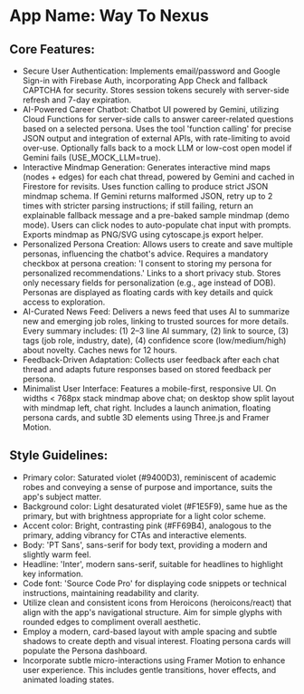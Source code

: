 # **App Name**: Way To Nexus

## Core Features:

- Secure User Authentication: Implements email/password and Google Sign-in with Firebase Auth, incorporating App Check and fallback CAPTCHA for security. Stores session tokens securely with server-side refresh and 7-day expiration.
- AI-Powered Career Chatbot: Chatbot UI powered by Gemini, utilizing Cloud Functions for server-side calls to answer career-related questions based on a selected persona. Uses the tool 'function calling' for precise JSON output and integration of external APIs, with rate-limiting to avoid over-use.  Optionally falls back to a mock LLM or low-cost open model if Gemini fails (USE_MOCK_LLM=true).
- Interactive Mindmap Generation: Generates interactive mind maps (nodes + edges) for each chat thread, powered by Gemini and cached in Firestore for revisits. Uses function calling to produce strict JSON mindmap schema. If Gemini returns malformed JSON, retry up to 2 times with stricter parsing instructions; if still failing, return an explainable fallback message and a pre-baked sample mindmap (demo mode).  Users can click nodes to auto-populate chat input with prompts. Exports mindmap as PNG/SVG using cytoscape.js export helper.
- Personalized Persona Creation: Allows users to create and save multiple personas, influencing the chatbot's advice. Requires a mandatory checkbox at persona creation: 'I consent to storing my persona for personalized recommendations.' Links to a short privacy stub. Stores only necessary fields for personalization (e.g., age instead of DOB). Personas are displayed as floating cards with key details and quick access to exploration.
- AI-Curated News Feed: Delivers a news feed that uses AI to summarize new and emerging job roles, linking to trusted sources for more details. Every summary includes: (1) 2–3 line AI summary, (2) link to source, (3) tags (job role, industry, date), (4) confidence score (low/medium/high) about novelty.  Caches news for 12 hours.
- Feedback-Driven Adaptation: Collects user feedback after each chat thread and adapts future responses based on stored feedback per persona.
- Minimalist User Interface: Features a mobile-first, responsive UI. On widths < 768px stack mindmap above chat; on desktop show split layout with mindmap left, chat right.  Includes a launch animation, floating persona cards, and subtle 3D elements using Three.js and Framer Motion.

## Style Guidelines:

- Primary color: Saturated violet (#9400D3), reminiscent of academic robes and conveying a sense of purpose and importance, suits the app's subject matter.
- Background color: Light desaturated violet (#F1E5F9), same hue as the primary, but with brightness appropriate for a light color scheme.
- Accent color: Bright, contrasting pink (#FF69B4), analogous to the primary, adding vibrancy for CTAs and interactive elements.
- Body: 'PT Sans', sans-serif for body text, providing a modern and slightly warm feel.
- Headline: 'Inter', modern sans-serif, suitable for headlines to highlight key information.
- Code font: 'Source Code Pro' for displaying code snippets or technical instructions, maintaining readability and clarity.
- Utilize clean and consistent icons from Heroicons (heroicons/react) that align with the app's navigational structure. Aim for simple glyphs with rounded edges to compliment overall aesthetic.
- Employ a modern, card-based layout with ample spacing and subtle shadows to create depth and visual interest. Floating persona cards will populate the Persona dashboard.
- Incorporate subtle micro-interactions using Framer Motion to enhance user experience. This includes gentle transitions, hover effects, and animated loading states.